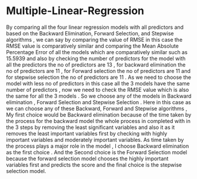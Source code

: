 # Multiple-Linear-Regression

By comparing all the four linear regression models with all predictors and based on the Backward
Elimination, Forward Selection, and Stepwise algorithms , we can say by comparing the value of
RMSE in this case the RMSE value is comparatively similar and comparing the Mean Absolute
Percentage Error of all the models which are comparatively similar such as 15.5939 and also by
checking the number of predictors for the model with all the predictors the no of predictors are 13 ,
for backward elimination the no of predictors are 11 , for Forward selection the no of predictors are
11 and for stepwise selection the no of predictors are 11 . As we need to choose the model with less
no of predictors in this case all the 3 models have the same number of predictors , now we need to
check the RMSE value which is also the same for all the 3 models . So we choose any of the
models in Backward elimination , Forward Selection and Stepwise Selection .
Here in this case as we can choose any of these Backward, Forward and Stepwise algorithms , My
first choice would be Backward elimination because of the time taken by the process for the
backward model the whole process in completed with in the 3 steps by removing the least significant
variables and also it as it removes the least important variables first by checking with highly
important variables and moderately important variables. As time taken by the process plays a major
role in the model , I choose Backward elimination as the first choice . And the Second choice is the
Forward Selection model because the forward selection model chooses the highly important
variables first and predicts the score and the final choice is the stepwise selection model.
